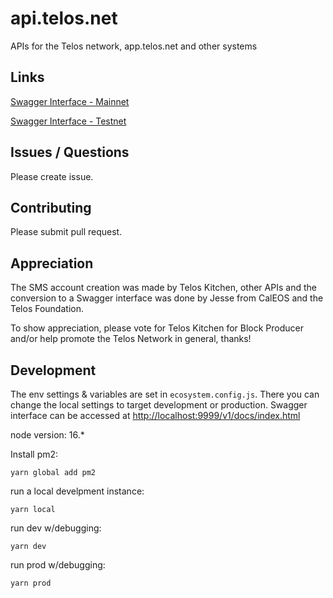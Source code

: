 # api.telos.net

APIs for the Telos network, app.telos.net and other systems

## Links

[Swagger Interface - Mainnet](http://api.telos.net/v1/docs/index.html)

[Swagger Interface - Testnet](http://api-dev.telos.net/v1/docs/index.html)

## Issues / Questions

Please create issue.

## Contributing

Please submit pull request.

## Appreciation

The SMS account creation was made by Telos Kitchen, other APIs and the conversion to a Swagger interface was done by Jesse from CalEOS and the Telos Foundation.

To show appreciation, please vote for Telos Kitchen for Block Producer and/or help promote the Telos Network in general, thanks!

## Development

The env settings & variables are set in `ecosystem.config.js`. There you can change the local settings to target development or production.
Swagger interface can be accessed at [http://localhost:9999/v1/docs/index.html](http://localhost:9999/v1/docs/index.html)

node version: 16.*

Install pm2:

`yarn global add pm2`

run a local develpment instance:

`yarn local`

run dev w/debugging:

`yarn dev`

run prod w/debugging:

`yarn prod`
